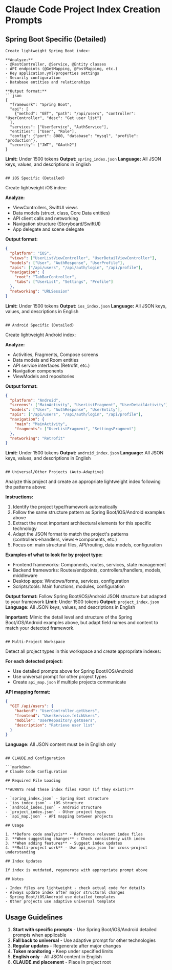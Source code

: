 # Claude Code Project Index Creation Prompts

## Spring Boot Specific (Detailed)

```
Create lightweight Spring Boot index:

**Analyze:**
- @RestController, @Service, @Entity classes
- API endpoints (@GetMapping, @PostMapping, etc.)
- Key application.yml/properties settings
- Security configuration
- Database entities and relationships

**Output format:**
```json
{
  "framework": "Spring Boot",
  "api": [
    {"method": "GET", "path": "/api/users", "controller": "UserController", "desc": "Get user list"}
  ],
  "services": ["UserService", "AuthService"],
  "entities": ["User", "Role"],
  "config": {"port": 8080, "database": "mysql", "profile": "production"},
  "security": ["JWT", "OAuth2"]
}
```

**Limit:** Under 1500 tokens
**Output:** `spring_index.json`
**Language:** All JSON keys, values, and descriptions in English
```

## iOS Specific (Detailed)

```
Create lightweight iOS index:

**Analyze:**
- ViewControllers, SwiftUI views
- Data models (struct, class, Core Data entities)
- API client calls and networking
- Navigation structure (Storyboard/SwiftUI)
- App delegate and scene delegate

**Output format:**
```json
{
  "platform": "iOS",
  "views": ["UserListViewController", "UserDetailViewController"],
  "models": ["User", "AuthResponse", "UserProfile"],
  "apis": ["/api/users", "/api/auth/login", "/api/profile"],
  "navigation": {
    "root": "TabBarController", 
    "tabs": ["UserList", "Settings", "Profile"]
  },
  "networking": "URLSession"
}
```

**Limit:** Under 1500 tokens
**Output:** `ios_index.json`
**Language:** All JSON keys, values, and descriptions in English
```

## Android Specific (Detailed)

```
Create lightweight Android index:

**Analyze:**
- Activities, Fragments, Compose screens
- Data models and Room entities
- API service interfaces (Retrofit, etc.)
- Navigation components
- ViewModels and repositories

**Output format:**
```json
{
  "platform": "Android",
  "screens": ["MainActivity", "UserListFragment", "UserDetailActivity"],
  "models": ["User", "AuthResponse", "UserEntity"],
  "apis": ["/api/users", "/api/auth/login", "/api/profile"],
  "navigation": {
    "main": "MainActivity",
    "fragments": ["UserListFragment", "SettingsFragment"]
  },
  "networking": "Retrofit"
}
```

**Limit:** Under 1500 tokens
**Output:** `android_index.json`
**Language:** All JSON keys, values, and descriptions in English
```

## Universal/Other Projects (Auto-Adaptive)

```
Analyze this project and create an appropriate lightweight index following the patterns above:

**Instructions:**
1. Identify the project type/framework automatically
2. Follow the same structure pattern as Spring Boot/iOS/Android examples above
3. Extract the most important architectural elements for this specific technology
4. Adapt the JSON format to match the project's patterns (controllers→handlers, views→components, etc.)
5. Focus on: main structural files, API/routing, data models, configuration

**Examples of what to look for by project type:**
- Frontend frameworks: Components, routes, services, state management
- Backend frameworks: Routes/endpoints, controllers/handlers, models, middleware
- Desktop apps: Windows/forms, services, configuration
- Scripts/tools: Main functions, modules, configuration

**Output format:** Follow Spring Boot/iOS/Android JSON structure but adapted to your framework
**Limit:** Under 1500 tokens
**Output:** `project_index.json`
**Language:** All JSON keys, values, and descriptions in English

**Important:** Mimic the detail level and structure of the Spring Boot/iOS/Android examples above, but adapt field names and content to match your detected framework.
```

## Multi-Project Workspace

```
Detect all project types in this workspace and create appropriate indexes:

**For each detected project:**
- Use detailed prompts above for Spring Boot/iOS/Android
- Use universal prompt for other project types
- Create `api_map.json` if multiple projects communicate

**API mapping format:**
```json
{
  "GET /api/users": {
    "backend": "UserController.getUsers",
    "frontend": "UserService.fetchUsers",
    "mobile": "UserRepository.getUsers",
    "description": "Retrieve user list"
  }
}
```

**Language:** All JSON content must be in English only
```

## CLAUDE.md Configuration

```markdown
# Claude Code Configuration

## Required File Loading

**ALWAYS read these index files FIRST (if they exist):**

- `spring_index.json` - Spring Boot structure
- `ios_index.json` - iOS structure
- `android_index.json` - Android structure
- `project_index.json` - Other project types
- `api_map.json` - API mapping between projects

## Usage

1. **Before code analysis** - Reference relevant index files
2. **When suggesting changes** - Check consistency with index
3. **When adding features** - Suggest index updates
4. **Multi-project work** - Use api_map.json for cross-project understanding

## Index Updates

If index is outdated, regenerate with appropriate prompt above

## Notes

- Index files are lightweight - check actual code for details
- Always update index after major structural changes
- Spring Boot/iOS/Android use detailed templates
- Other projects use adaptive universal template
```

## Usage Guidelines

1. **Start with specific prompts** - Use Spring Boot/iOS/Android detailed prompts when applicable
2. **Fall back to universal** - Use adaptive prompt for other technologies
3. **Regular updates** - Regenerate after major changes
4. **Token monitoring** - Keep under specified limits
5. **English only** - All JSON content in English
6. **CLAUDE.md placement** - Place in project root
